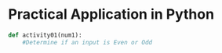 # Practical Application in Python

```python
def activity01(num1):
	#Determine if an input is Even or Odd
	
```	

<!--stackedit_data:
eyJoaXN0b3J5IjpbOTM2MDg5MjEwXX0=
-->